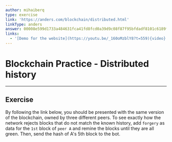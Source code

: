 ```yaml
---
author: mihaiberq
type: exercise
link: 'https://anders.com/blockchain/distributed.html'
linkType: anders
answer: 00008e599d1733a484631fca41fd8fcd0a39d9c08f87f95bfdadf8101c6189f6
links:
  - '[Demo for the website](https://youtu.be/_160oMzblY8?t=559){video}'
---
```


# Blockchain Practice - Distributed history


---

## Exercise

By following the link below, you should be presented with the same version of the blockchain, owned by three different peers. To see exactly how the network rejects blocks that do not match the known history, add `forgery` as data for the `1st` block of `peer A` and remine the blocks until they are all green. Then, send the hash of A's 5th block to the bot.
 
